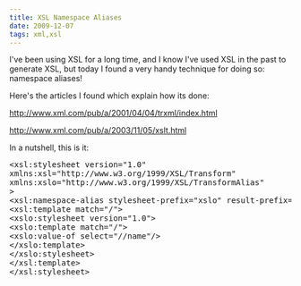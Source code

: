 ```yaml
---
title: XSL Namespace Aliases
date: 2009-12-07
tags: xml,xsl
---
```

I've been using XSL for a long time, and I know I've used XSL in the past to generate XSL, but today I found a very handy technique for doing so: namespace aliases!

Here's the articles I found which explain how its done:

<a href="http://www.xml.com/pub/a/2001/04/04/trxml/index.html" rel="nofollow">http://www.xml.com/pub/a/2001/04/04/trxml/index.html</a>

<a href="http://www.xml.com/pub/a/2003/11/05/xslt.html" rel="nofollow">http://www.xml.com/pub/a/2003/11/05/xslt.html</a>

In a nutshell, this is it:
<pre class="sh_xml">
&lt;xsl:stylesheet version="1.0"
xmlns:xsl="http://www.w3.org/1999/XSL/Transform"
xmlns:xslo="http://www.w3.org/1999/XSL/TransformAlias"
>
&lt;xsl:namespace-alias stylesheet-prefix="xslo" result-prefix="xsl"/>
&lt;xsl:template match="/">
&lt;xslo:stylesheet version="1.0">
&lt;xslo:template match="/">
&lt;xslo:value-of select="//name"/>
&lt;/xslo:template>
&lt;/xslo:stylesheet>
&lt;/xsl:template>
&lt;/xsl:stylesheet>
</pre>

